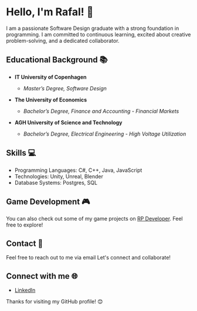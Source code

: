 # Hello, I'm Rafal! 👋

I am a passionate Software Design graduate with a strong foundation in programming. I am committed to continuous learning, excited about creative problem-solving, and a dedicated collaborator.

## Educational Background 📚

- **IT University of Copenhagen**
  - *Master’s Degree, Software Design*

- **The University of Economics**
  - *Bachelor’s Degree, Finance and Accounting - Financial Markets*

- **AGH University of Science and Technology**
  - *Bachelor’s Degree, Electrical Engineering - High Voltage Utilization*

## Skills 💻

- Programming Languages: C#, C++, Java, JavaScript
- Technologies: Unity, Unreal, Blender
- Database Systems: Postgres, SQL

## Game Development 🎮

You can also check out some of my game projects on [RP Developer](https://rpdeveloper.odoo.com/). Feel free to explore!


## Contact 📧

Feel free to reach out to me via email Let's connect and collaborate!

## Connect with me 🌐

- [LinkedIn]([https://www.linkedin.com/in/your-linkedin-profile/](https://www.linkedin.com/in/rafa%C5%82-pych-06a0271a6/)https://www.linkedin.com/in/rafa%C5%82-pych-06a0271a6/)

Thanks for visiting my GitHub profile! 😊
